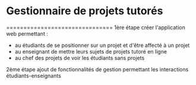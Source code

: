 Gestionnaire de projets tutorés 
===============================
===============================
1ère étape créer l'application web permettant :
  - au étudiants de se positionner sur un projet et d'être affecté à un projet
  - au enseignant de mettre leurs sujets de projets tutoré en ligne
  - au chef des projets de voir les étudiants sans projets

2ème étape ajout de fonctionnalités de gestion permettant les interactions étudiants-enseignants
